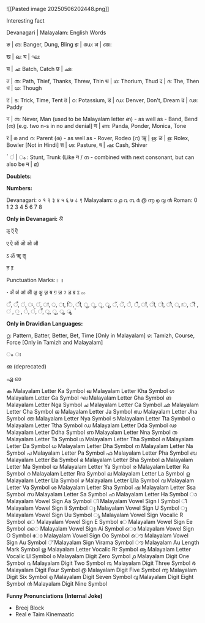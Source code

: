 ![[Pasted image 20250506202448.png]]

Interesting fact


Devanagari | Malayalam: English Words

ङ | ങ: Banger, Dung, Bling
झ | ഝ: 
ञ | ഞ:

ख | ഖ: 
घ | ഘ: 

च | ച: Batch, Catch
छ | ഛ: 

त | ത: Path, Thief, Thanks, Threw, Thin
थ | ഥ: Thorium, Thud
द | ദ: The, Then
ध | ധ: Though

ट | ട: Trick, Time, Tent
ठ | ഠ: Potassium, 
ड | ഡ: Denver, Don't, Dream
ढ | ഢ: Paddy

न | ന: Never, Man (used to be Malayalam letter ഩ) - as well as - Band, Bend (ന) [e.g. two n-s in no and denial]
ण | ണ: Panda, Ponder, Monica, Tone

र | ര and റ: Parent (ര) - as well as - Rover, Rodeo (റ)
ॠ | ഋ: 
ळ | ള: Rolex, Bowler [Not in Hindi]
श | ശ: Pasture, 
ष | ഷ: Cash, Shiver

ॱ  ं | ം : Stunt, Trunk (Like न / ന - combined with next consonant, but can also be म | മ)

**Doublets:**

**Numbers:**

Devanagari: ० १ २ ३ ४ ५ ६ ७ ८ ९
Malayalam: ൦ ൧ ൨ ൩ ൪ ൫ ൬ ൭ ൮ ൯
Roman: 0 1 2 3 4 5 6 7 8

**Only in Devanagari:**
ऄ

ऌ ऍ ऎ

ए ऐ ऑ ऒ ओ औ

ऽ ॐ ॠ ॡ

ऩ ऱ 

 

Punctuation Marks:। ॥

॰ ॲ ॳ ॴ ॵ ॶ ॷ  ॹ ॺ ॻ ॼ ॽ ॾ ॿ ೱ ೲ

ऀ,  ँ,  ं, ः, ऺ, ऻ, ़, ा, ि, ी, ु, ू, ृ, ॄ, ॅ, ॆ, े, ै, ॉ, ॊ, ो, ौ, ्, ॎ, ॏ , ॑ , ॒ , ॓, ॔, ॕ, ॖ, ॗ, ॢ, ॣ, ॱ

>

**Only in Dravidian Languages:**

റ്റ: Pattern, Batter, Better, Bet, Time [Only in Malayalam]
ഴ: Tamizh, Course, Force [Only in Tamizh and Malayalam]

ം
ഃ

ഌ (deprecated)

ഏ
ഓ

ക
	Malayalam Letter Ka Symbol
ഖ
	Malayalam Letter Kha Symbol
ഗ
	Malayalam Letter Ga Symbol
ഘ
	Malayalam Letter Gha Symbol
ങ
	Malayalam Letter Nga Symbol
ച
	Malayalam Letter Ca Symbol
ഛ
	Malayalam Letter Cha Symbol
ജ
	Malayalam Letter Ja Symbol
ഝ
	Malayalam Letter Jha Symbol
ഞ
	Malayalam Letter Nya Symbol
ട
	Malayalam Letter Tta Symbol
ഠ
	Malayalam Letter Ttha Symbol
ഡ
	Malayalam Letter Dda Symbol
ഢ
	Malayalam Letter Ddha Symbol
ണ
	Malayalam Letter Nna Symbol
ത
	Malayalam Letter Ta Symbol
ഥ
	Malayalam Letter Tha Symbol
ദ
	Malayalam Letter Da Symbol
ധ
	Malayalam Letter Dha Symbol
ന
	Malayalam Letter Na Symbol
പ
	Malayalam Letter Pa Symbol
ഫ
	Malayalam Letter Pha Symbol
ബ
	Malayalam Letter Ba Symbol
ഭ
	Malayalam Letter Bha Symbol
മ
	Malayalam Letter Ma Symbol
യ
	Malayalam Letter Ya Symbol
ര
	Malayalam Letter Ra Symbol
റ
	Malayalam Letter Rra Symbol
ല
	Malayalam Letter La Symbol
ള
	Malayalam Letter Lla Symbol
ഴ
	Malayalam Letter Llla Symbol
വ
	Malayalam Letter Va Symbol
ശ
	Malayalam Letter Sha Symbol
ഷ
	Malayalam Letter Ssa Symbol
സ
	Malayalam Letter Sa Symbol
ഹ
	Malayalam Letter Ha Symbol
ാ
	Malayalam Vowel Sign Aa Symbol
ി
	Malayalam Vowel Sign I Symbol
ീ
	Malayalam Vowel Sign Ii Symbol
ു
	Malayalam Vowel Sign U Symbol
ൂ
	Malayalam Vowel Sign Uu Symbol
ൃ
	Malayalam Vowel Sign Vocalic R Symbol
െ
	Malayalam Vowel Sign E Symbol
േ
	Malayalam Vowel Sign Ee Symbol
ൈ
	Malayalam Vowel Sign Ai Symbol
ൊ
	Malayalam Vowel Sign O Symbol
ോ
	Malayalam Vowel Sign Oo Symbol
ൌ
	Malayalam Vowel Sign Au Symbol
്
	Malayalam Sign Virama Symbol
ൗ
	Malayalam Au Length Mark Symbol
ൠ
	Malayalam Letter Vocalic Rr Symbol
ൡ
	Malayalam Letter Vocalic Ll Symbol
൦
	Malayalam Digit Zero Symbol
൧
	Malayalam Digit One Symbol
൨
	Malayalam Digit Two Symbol
൩
	Malayalam Digit Three Symbol
൪
	Malayalam Digit Four Symbol
൫
	Malayalam Digit Five Symbol
൬
	Malayalam Digit Six Symbol
൭
	Malayalam Digit Seven Symbol
൮
	Malayalam Digit Eight Symbol
൯
	Malayalam Digit Nine Symbol


**Funny Pronunciations (Internal Joke)**

- Breej Block
- Real e Taim Kinemaatic
